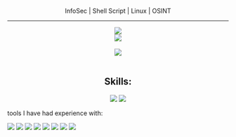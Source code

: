 <html lang="en">
  <head>
  <meta charset="UTF-8">
  <meta name="viewport" content="width=device-width, initial-scale=1.0">
</head>

<p align="center">InfoSec | Shell Script | Linux | OSINT</p>
<hr>
  
<div align="center">
<img src="https://github-readme-stats.vercel.app/api/top-langs/?username=ghostkill73&layout=compact&theme=dark">
</div>
  
<div align="center">
<img src="https://github-readme-stats.vercel.app/api?username=ghostkill73&show_icons=true&theme=dark">
</div>

<br>
<div align="center"><img src="https://flat.badgen.net/badge/icon/Discord:  ghostkill73/blue?label"></div>
<br>

  <div align="center">
  <h2>Skills:</h2>
    <a href="https://www.gnu.org/software/bash/" target="_blank"><img src="https://img.shields.io/badge/GNU%20Bash-4EAA25?style=for-the-badge&logo=GNU%20Bash&logoColor=white"></a>
    <a href="https://www.debian.org/" target="_blank"><img src="https://img.shields.io/badge/Debian-A81D33?style=for-the-badge&logo=debian&logoColor=white"></a>
  </div>
  
  <p>tools I have had experience with:</p>
  <a href="https://shellhaters.org/" target="_blank"><img src="https://flat.badgen.net/badge/icon/POSIX Shell/null?label="></a>
  <a href="https://dev.w3.org/html5/spec-LC/" target="_blank"><img src="https://flat.badgen.net/badge/icon/HTML5/blue?label"></a>
  <a href="https://developer.mozilla.org/en-US/docs/Web/CSS" target="_blank"><img src="https://flat.badgen.net/badge/icon/CSS3/yellow?label"></a>
  <a href="https://www.latex-project.org/" target="_blank"><img src="https://flat.badgen.net/badge/icon/LaTeX/null?label"></a>
  <a href="https://en.wikipedia.org/wiki/Mathematics"><img src="https://flat.badgen.net/badge/icon/Math/red?label"></a>
  <a href="https://learn.microsoft.com/en-us/powershell/"><img src="https://flat.badgen.net/badge/icon/Powershell/cyan?label"></a>
  <a href="https://learn.microsoft.com/en-us/windows-server/administration/windows-commands/windows-commands"><img src="https://flat.badgen.net/badge/icon/batch script/null?label"></a>
  <a href="https://git-scm.com/"><img src="https://flat.badgen.net/badge/icon/git/orange?label"></a>
</html>
